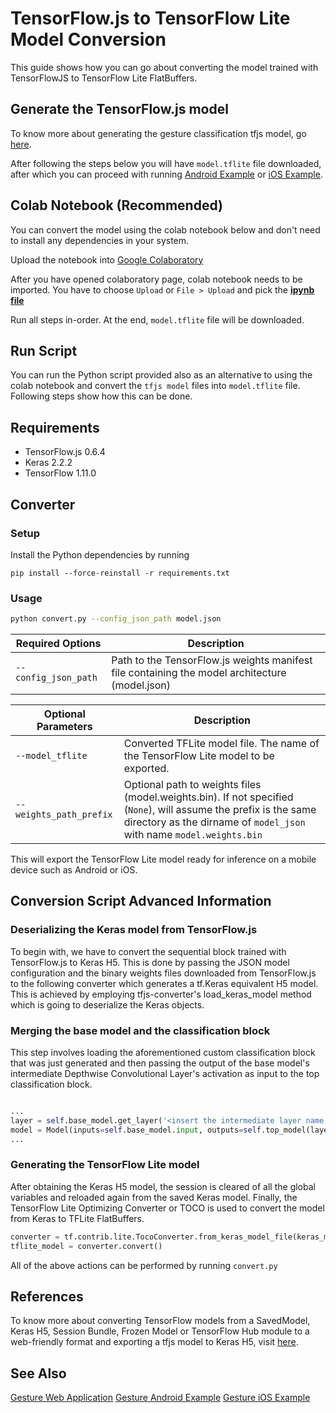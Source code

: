 # TensorFlow.js to TensorFlow Lite Model Conversion
This guide shows how you can go about converting the model trained with TensorFlowJS to TensorFlow Lite FlatBuffers.

## Generate the TensorFlow.js model
To know more about generating the gesture classification tfjs model, go [here](../web/README.md).

After following the steps below you will have `model.tflite` file downloaded, after which you can proceed with running [Android Example](../android/README.md) or [iOS Example](../ios/README.md).

## Colab Notebook (Recommended)
You can convert the model using the colab notebook below and don't need to install any dependencies in your system.

Upload the notebook into [Google Colaboratory](http://colab.research.google.com/)

After you have opened colaboratory page, colab notebook needs to be imported. You have to choose `Upload` or `File > Upload` and  pick the **[ipynb file](./tensorflowjs_to_tflite_colab_notebook.ipynb)**

Run all steps in-order. At the end, `model.tflite` file will be downloaded.

## Run Script

You can run the Python script provided also as an alternative to using the colab notebook and convert the `tfjs model`  files into `model.tflite` file. Following steps show how this can be done.

## Requirements

* TensorFlow.js 0.6.4
* Keras 2.2.2
* TensorFlow 1.11.0

## Converter
### Setup

Install the Python dependencies by running

```
pip install --force-reinstall -r requirements.txt
```

### Usage

```bash
python convert.py --config_json_path model.json
```

| Required Options | Description
|---|---|
|`--config_json_path`     | Path to the TensorFlow.js weights manifest file containing the model architecture (model.json) |

| Optional Parameters | Description
|---|---|
|`--model_tflite`| Converted TFLite model file. The name of the TensorFlow Lite model to be exported. |
|`--weights_path_prefix`| Optional path to weights files (model.weights.bin). If not specified (`None`), will assume the prefix is the same directory as the dirname of `model_json` with name `model.weights.bin`|

This will export the TensorFlow Lite model ready for inference on a mobile device such as Android or iOS.


## Conversion Script Advanced Information

### Deserializing the Keras model from TensorFlow.js
To begin with, we have to convert the sequential block trained with TensorFlow.js to Keras H5. This is done by passing the JSON model configuration and the binary weights files downloaded from TensorFlow.js to the following converter which generates a tf.Keras equivalent H5 model.
This is achieved by employing tfjs-converter's load_keras_model method which is going to deserialize the Keras objects.

### Merging the base model and the classification block
This step involves loading the aforementioned custom classification block that was just generated and then passing the output of the base model's intermediate Depthwise Convolutional Layer's activation as input to the top classification block.

```python

...
layer = self.base_model.get_layer('<insert the intermediate layer name here>') # e.g., conv_pw_13_relu
model = Model(inputs=self.base_model.input, outputs=self.top_model(layer.output))
...

```

### Generating the TensorFlow Lite model

After obtaining the Keras H5 model, the session is cleared of all the global variables and reloaded again from the saved Keras model. Finally, the TensorFlow Lite Optimizing Converter or TOCO is used to convert the model from Keras to TFLite FlatBuffers.

```python
converter = tf.contrib.lite.TocoConverter.from_keras_model_file(keras_model_file)
tflite_model = converter.convert()
```

All of the above actions can be performed by running `convert.py`

## References

To know more about converting TensorFlow models from a SavedModel, Keras H5, Session Bundle, Frozen Model or TensorFlow Hub module to a web-friendly format and exporting a tfjs model to Keras H5, visit [here](https://github.com/tensorflow/tfjs-converter).

## See Also

[Gesture Web Application](../web/README.md)
[Gesture Android Example](../android/README.md)
[Gesture iOS Example](../ios/README.md)

